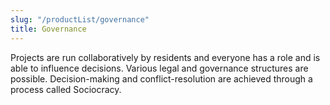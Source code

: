 ```yaml
---
slug: "/productList/governance"
title: Governance
---
```


Projects are run collaboratively by residents and everyone has a role and is able to influence decisions. Various legal and governance structures are possible. Decision-making and conflict-resolution are achieved through a process called Sociocracy.